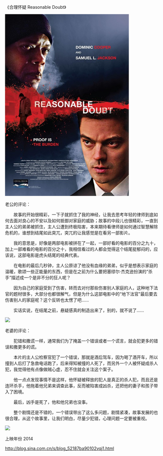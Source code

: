 《合理怀疑 Reasonable Doubt》

			
![](./img/001vda4xzy6SBcXXtZO04&690.jpg)



老公的评论：


　　故事的开始很精彩，一下子就抓住了我的神经，让我去思考年轻的律师到底如何去面对良心的不安以及如何抵御对家庭的威胁；故事的中段儿也很精彩，一直到主人公的弟弟被抓住，主人公遭到终极陷害，本来期待看律师是如何通过智慧解除危机的，谁想到结尾如此突兀，突兀的让我感觉是在看另一部影片。


　　我的意思是，好像是两部电影被拼在了一起，一部好看的电影的百分之九十，加上一部难看的电影的百分之十，我相信看过的人都会觉得这个结尾挺郁闷的，应该说，这部电影是虎头结尾的经典代表。


　　在电影的最后几秒钟，主人公原谅了他没有血缘的弟弟，似乎是想表示家庭的温暖，歌颂一些正能量的东西，但是在之前为什么要把塞缪尔·杰克逊扮演的“杀手”描述成一个是非不分的狂人呢？


　　因为自己的家庭受到了伤害，转而去对付那些伤害别人家庭的人，这种地下法官的题材很多，大部分也都很解气，但是为什么这部电影中的“地下法官”最后要去伤害别人的家庭呢？这个反转也太愣了吧……

　　实话实说，在结尾之前，悬疑感真的制造出来了，别的，就不说了……

![](./img/001vda4xzy6SBd3Vwbk46&690.jpg)


老婆的评论：

　　犯错和撒谎一样，通常我们为了掩盖一个错误或者一个谎言，就会犯更多的错误和撒更多的谎。


　　本片的主人公检察官犯了一个错误，那就是酒后驾车，因为喝了酒开车，所以撞到人后打了急救电话跑了，后来得知被撞的人死了，而另外一个人被怀疑成杀人犯，我觉得他有点像做贼心虚，忍不住就会关注这个案子。


　　他一点点发现事情不是这样，他怀疑被释放的犯人是真正的杀人犯，而且还是连环杀手，他拖着他兄弟来调查此事，反而被陷害成凶杀，还把他的妻子和孩子带入了困境。

　　最后，凶手是死了，他和他兄弟也没事。


　　整个剧情还是不错的，一个错误带出了这么多问题，剧情紧凑，故事发展的也很合理，从这个故事里，让我们明白，尽量少犯错，心理问题一定要被重视。

![](./img/001vda4xzy6SBd4YvtRb7&690.jpg)


上映年份 2014
							
		
http://blog.sina.com.cn/s/blog_52187ba90102vqj1.html
